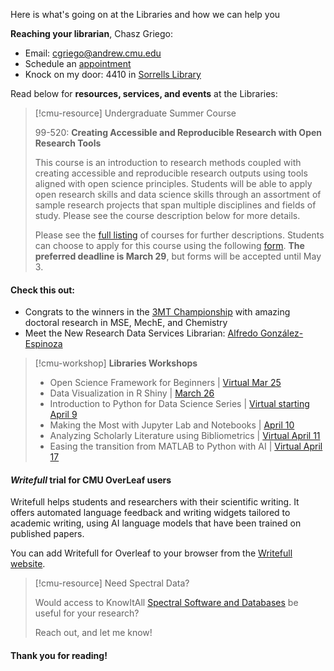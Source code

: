 Here is what's going on at the Libraries and how we can help you

**Reaching your librarian**, Chasz Griego:
- Email: cgriego@andrew.cmu.edu
- Schedule an [appointment](https://cmu.libcal.com/appointments/cgriego)
- Knock on my door: 4410 in [Sorrells Library](https://www.library.cmu.edu/visit/sorrells)

Read below for **resources, services, and events** at the Libraries:

>[!cmu-resource] Undergraduate Summer Course
>
>99-520: **Creating Accessible and Reproducible Research with Open Research Tools**
>
>This course is an introduction to research methods coupled with creating accessible and reproducible research outputs using tools aligned with open science principles. Students will be able to apply open research skills and data science skills through an assortment of sample research projects that span multiple disciplines and fields of study. Please see the course description below for more details.
>
> Please see the [full listing](https://docs.google.com/document/d/1oqcJ6W-Wwym9UYIFHvtTth_V0stRgm_r8PiWvD2dEe4/edit?usp=sharing) of courses for further descriptions. Students can choose to apply for this course using the following [form](https://cmuvpe.wufoo.com/forms/su24-99520-student-course-preference-ranking/). **The preferred deadline is March 29**, but forms will be accepted until May 3.

#### **Check this out:**
- Congrats to the winners in the [3MT Championship](https://www.library.cmu.edu/about/news/2024-03/3mt-championship) with amazing doctoral research in MSE, MechE, and Chemistry
- Meet the New Research Data Services Librarian: [Alfredo González-Espinoza](https://www.library.cmu.edu/about/news/2024-02/welcome-alfredo-gonzalez-espinoza)

>[!cmu-workshop] **Libraries Workshops**
>- Open Science Framework for Beginners | [Virtual Mar 25](https://cmu.libcal.com/event/11722088)
>- Data Visualization in R Shiny | [March 26](https://cmu.libcal.com/event/11851602)
> - Introduction to Python for Data Science Series | [Virtual starting April 9](https://cmu.libcal.com/calendar/events/?t=d&q=Introduction%20to%20Python%20for%20Data%20Science&cid=9148&cal=9148&cm=6252&inc=0)
> - Making the Most with Jupyter Lab and Notebooks | [April 10](https://cmu.libcal.com/event/11722137)
> - Analyzing Scholarly Literature using Bibliometrics | [Virtual April 11](https://cmu.libcal.com/event/11677025)
> - Easing the transition from MATLAB to Python with AI | [Virtual April 17](https://cmu.libcal.com/event/11732235)

#### ***Writefull* trial for CMU OverLeaf users**

Writefull helps students and researchers with their scientific writing. It offers automated language feedback and writing widgets tailored to academic writing, using AI language models that have been trained on published papers.

You can add Writefull for Overleaf to your browser from the [Writefull website](https://www.writefull.com/writefull-for-overleaf).

> [!cmu-resource] Need Spectral Data?
>
> Would access to KnowItAll [Spectral Software and Databases](https://sciencesolutions.wiley.com/software/) be useful for your research?
>
> Reach out, and let me know!

#### Thank you for reading!
